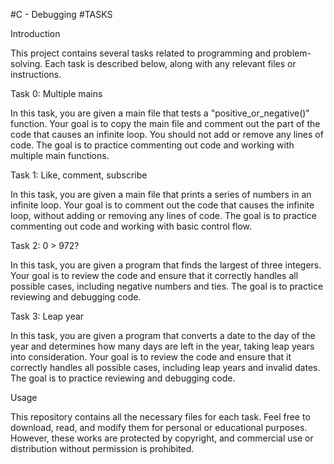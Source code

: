#C - Debugging
#TASKS

Introduction

This project contains several tasks related to programming and problem-solving. Each task is described below, along with any relevant files or instructions.

Task 0: Multiple mains

In this task, you are given a main file that tests a "positive_or_negative()" function. Your goal is to copy the main file and comment out the part of the code that causes an infinite loop. You should not add or remove any lines of code. The goal is to practice commenting out code and working with multiple main functions.

Task 1: Like, comment, subscribe

In this task, you are given a main file that prints a series of numbers in an infinite loop. Your goal is to comment out the code that causes the infinite loop, without adding or removing any lines of code. The goal is to practice commenting out code and working with basic control flow.

Task 2: 0 > 972?

In this task, you are given a program that finds the largest of three integers. Your goal is to review the code and ensure that it correctly handles all possible cases, including negative numbers and ties. The goal is to practice reviewing and debugging code.

Task 3: Leap year

In this task, you are given a program that converts a date to the day of the year and determines how many days are left in the year, taking leap years into consideration. Your goal is to review the code and ensure that it correctly handles all possible cases, including leap years and invalid dates. The goal is to practice reviewing and debugging code.

Usage

This repository contains all the necessary files for each task. Feel free to download, read, and modify them for personal or educational purposes. However, these works are protected by copyright, and commercial use or distribution without permission is prohibited.

